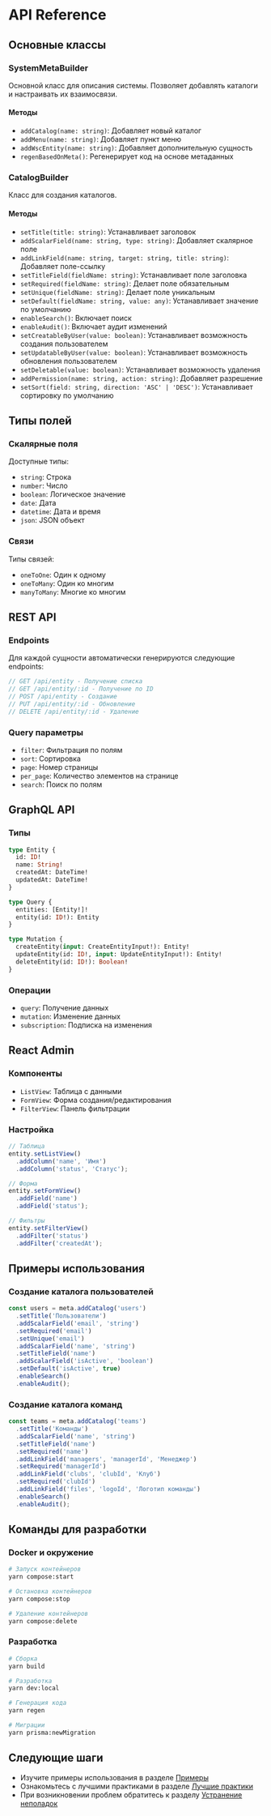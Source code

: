 # API Reference

## Основные классы

### SystemMetaBuilder

Основной класс для описания системы. Позволяет добавлять каталоги и настраивать их взаимосвязи.

#### Методы

- `addCatalog(name: string)`: Добавляет новый каталог
- `addMenu(name: string)`: Добавляет пункт меню
- `addWscEntity(name: string)`: Добавляет дополнительную сущность
- `regenBasedOnMeta()`: Регенерирует код на основе метаданных

### CatalogBuilder

Класс для создания каталогов.

#### Методы

- `setTitle(title: string)`: Устанавливает заголовок
- `addScalarField(name: string, type: string)`: Добавляет скалярное поле
- `addLinkField(name: string, target: string, title: string)`: Добавляет поле-ссылку
- `setTitleField(fieldName: string)`: Устанавливает поле заголовка
- `setRequired(fieldName: string)`: Делает поле обязательным
- `setUnique(fieldName: string)`: Делает поле уникальным
- `setDefault(fieldName: string, value: any)`: Устанавливает значение по умолчанию
- `enableSearch()`: Включает поиск
- `enableAudit()`: Включает аудит изменений
- `setCreatableByUser(value: boolean)`: Устанавливает возможность создания пользователем
- `setUpdatableByUser(value: boolean)`: Устанавливает возможность обновления пользователем
- `setDeletable(value: boolean)`: Устанавливает возможность удаления
- `addPermission(name: string, action: string)`: Добавляет разрешение
- `setSort(field: string, direction: 'ASC' | 'DESC')`: Устанавливает сортировку по умолчанию

## Типы полей

### Скалярные поля

Доступные типы:
- `string`: Строка
- `number`: Число
- `boolean`: Логическое значение
- `date`: Дата
- `datetime`: Дата и время
- `json`: JSON объект

### Связи

Типы связей:
- `oneToOne`: Один к одному
- `oneToMany`: Один ко многим
- `manyToMany`: Многие ко многим

## REST API

### Endpoints

Для каждой сущности автоматически генерируются следующие endpoints:

```typescript
// GET /api/entity - Получение списка
// GET /api/entity/:id - Получение по ID
// POST /api/entity - Создание
// PUT /api/entity/:id - Обновление
// DELETE /api/entity/:id - Удаление
```

### Query параметры

- `filter`: Фильтрация по полям
- `sort`: Сортировка
- `page`: Номер страницы
- `per_page`: Количество элементов на странице
- `search`: Поиск по полям

## GraphQL API

### Типы

```graphql
type Entity {
  id: ID!
  name: String!
  createdAt: DateTime!
  updatedAt: DateTime!
}

type Query {
  entities: [Entity!]!
  entity(id: ID!): Entity
}

type Mutation {
  createEntity(input: CreateEntityInput!): Entity!
  updateEntity(id: ID!, input: UpdateEntityInput!): Entity!
  deleteEntity(id: ID!): Boolean!
}
```

### Операции

- `query`: Получение данных
- `mutation`: Изменение данных
- `subscription`: Подписка на изменения

## React Admin

### Компоненты

- `ListView`: Таблица с данными
- `FormView`: Форма создания/редактирования
- `FilterView`: Панель фильтрации

### Настройка

```typescript
// Таблица
entity.setListView()
  .addColumn('name', 'Имя')
  .addColumn('status', 'Статус');

// Форма
entity.setFormView()
  .addField('name')
  .addField('status');

// Фильтры
entity.setFilterView()
  .addFilter('status')
  .addFilter('createdAt');
```

## Примеры использования

### Создание каталога пользователей

```typescript
const users = meta.addCatalog('users')
  .setTitle('Пользователи')
  .addScalarField('email', 'string')
  .setRequired('email')
  .setUnique('email')
  .addScalarField('name', 'string')
  .setTitleField('name')
  .addScalarField('isActive', 'boolean')
  .setDefault('isActive', true)
  .enableSearch()
  .enableAudit();
```

### Создание каталога команд

```typescript
const teams = meta.addCatalog('teams')
  .setTitle('Команды')
  .addScalarField('name', 'string')
  .setTitleField('name')
  .setRequired('name')
  .addLinkField('managers', 'managerId', 'Менеджер')
  .setRequired('managerId')
  .addLinkField('clubs', 'clubId', 'Клуб')
  .setRequired('clubId')
  .addLinkField('files', 'logoId', 'Логотип команды')
  .enableSearch()
  .enableAudit();
```

## Команды для разработки

### Docker и окружение

```bash
# Запуск контейнеров
yarn compose:start

# Остановка контейнеров
yarn compose:stop

# Удаление контейнеров
yarn compose:delete
```

### Разработка

```bash
# Сборка
yarn build

# Разработка
yarn dev:local

# Генерация кода
yarn regen

# Миграции
yarn prisma:newMigration
```

## Следующие шаги

- Изучите примеры использования в разделе [Примеры](07-examples.md)
- Ознакомьтесь с лучшими практиками в разделе [Лучшие практики](08-best-practices.md)
- При возникновении проблем обратитесь к разделу [Устранение неполадок](09-troubleshooting.md) 